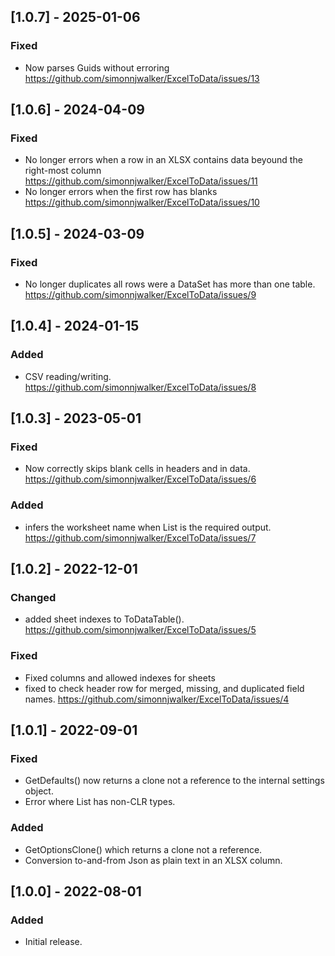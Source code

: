 ## [1.0.7] - 2025-01-06
### Fixed
- Now parses Guids without erroring
https://github.com/simonnjwalker/ExcelToData/issues/13

## [1.0.6] - 2024-04-09
### Fixed
- No longer errors when a row in an XLSX contains data beyound the right-most column
https://github.com/simonnjwalker/ExcelToData/issues/11
- No longer errors when the first row has blanks
https://github.com/simonnjwalker/ExcelToData/issues/10


## [1.0.5] - 2024-03-09
### Fixed
- No longer duplicates all rows were a DataSet has more than one table.
https://github.com/simonnjwalker/ExcelToData/issues/9


## [1.0.4] - 2024-01-15
### Added
- CSV reading/writing.
https://github.com/simonnjwalker/ExcelToData/issues/8


## [1.0.3] - 2023-05-01
### Fixed
- Now correctly skips blank cells in headers and in data.
https://github.com/simonnjwalker/ExcelToData/issues/6

### Added
- infers the worksheet name <T> when List<T> is the required output.
https://github.com/simonnjwalker/ExcelToData/issues/7


## [1.0.2] - 2022-12-01
### Changed
- added sheet indexes to ToDataTable().
https://github.com/simonnjwalker/ExcelToData/issues/5

### Fixed
- Fixed columns and allowed indexes for sheets
- fixed to check header row for merged, missing, and duplicated field names.
https://github.com/simonnjwalker/ExcelToData/issues/4


## [1.0.1] - 2022-09-01
### Fixed
- GetDefaults() now returns a clone not a reference to the internal settings object.
- Error where List<T> has non-CLR types.

### Added
- GetOptionsClone() which returns a clone not a reference.
- Conversion to-and-from Json as plain text in an XLSX column.

## [1.0.0] - 2022-08-01
### Added
- Initial release.
